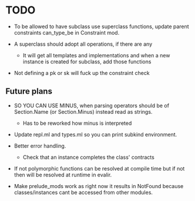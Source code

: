 # TODO

+ To be allowed to have subclass use superclass functions, update parent constraints can_type_be in Constraint mod.

+ A superclass should adopt all operations, if there are any
    + It will get all templates and implementations and when a new instance is created for subclass, add those functions

+ Not defining a pk or sk will fuck up the constraint check

## Future plans

+ SO YOU CAN USE MINUS, when parsing operators should be of Section.Name (or Section.Minus) instead read as strings.
    + Has to be reworked how minus is interpreted

+ Update repl.ml and types.ml so you can print subkind environment.

+ Better error handling.
    + Check that an instance completes the class' contracts

+ If not polymorphic functions can be resolved at compile time but if not then will be resolved at runtime in evalir.

+ Make prelude_mods work as right now it results in NotFound because classes/instances cant be accessed from other modules.
